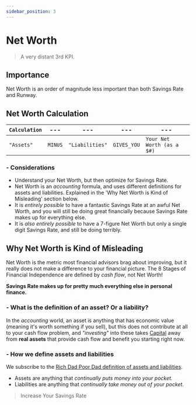 ```yaml
---
sidebar_position: 3
---
```


# Net Worth

>A very distant 3rd KPI.

## Importance

Net Worth is an order of magnitude less important than both Savings Rate and Runway.

## Net Worth Calculation

<APITable>

| `Calculation` | --- | --- | --- | --- |
| --- | --- | --- | --- | --- |
| `"Assets"` | `MINUS` | `"Liabilities"` | `GIVES_YOU` | `Your Net Worth (as a $#)`|

</APITable>

### - Considerations

- Understand your Net Worth, but then optimize for Savings Rate.
- Net Worth is an *accounting* formula, and uses different definitions for assets and liabilities. Explained in the 'Why Net Worth is Kind of Misleading' section below.
- It is *entirely possible* to have a fantastic Savings Rate at an awful Net Worth, and you will still be doing great financially because Savings Rate makes up for everything else. 
- It is *also entirely possible* to have a 7-figure Net Worth but only a single digit Savings Rate, and still be doing terribly.

## Why Net Worth is Kind of Misleading

Net Worth is the metric most financial advisors brag about improving, but it really does not make a difference to your financial picture. The 8 Stages of Financial Independence are defined by *cash flow*, not Net Worth! 

**Savings Rate makes up for pretty much everything else in personal finance.**

### - What is the definition of an asset? Or a liability?

In the *accounting* world, an asset is anything that has economic value (meaning it's worth something if you sell), but this does not contribute at all to your cash flow problem, and *"investing"* into these takes [Capital](/investing/financial-capital.md) away from **real assets** that provide cash flow and benefit you starting right now.

### - How we define assets and liabilities

We subscribe to the [Rich Dad Poor Dad definition of assets and liabilities](https://www.richdad.com/what-are-assets-and-liabilities).

- Assets are anything that *continually puts money into your pocket.*
- Liabilities are anything that *continually take money out of your pocket.*

>Increase Your Savings Rate